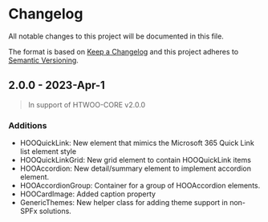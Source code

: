 # Changelog

All notable changes to this project will be documented in this file.

The format is based on [Keep a Changelog](http://keepachangelog.com/en/1.0.0/)
and this project adheres to [Semantic Versioning](http://semver.org/spec/v2.0.0.html).

## 2.0.0 - 2023-Apr-1

>In support of HTWOO-CORE v2.0.0

### Additions

- HOOQuickLink: New element that mimics the Microsoft 365 Quick Link list element style
- HOOQuickLinkGrid: New grid element to contain HOOQuickLink items
- HOOAccordion: New detail/summary element to implement accordion element.
- HOOAccordionGroup: Container for a group of HOOAccordion elements.
- HOOCardImage: Added caption property
- GenericThemes: New helper class for adding theme support in non-SPFx solutions.
